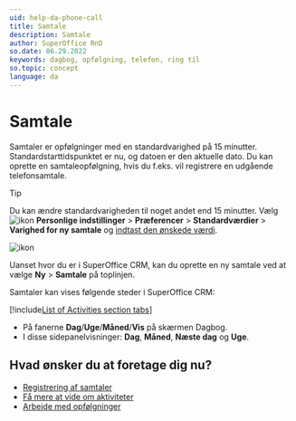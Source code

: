 ```yaml
---
uid: help-da-phone-call
title: Samtale
description: Samtale
author: SuperOffice RnD
so.date: 06.29.2022
keywords: dagbog, opfølgning, telefon, ring til
so.topic: concept
language: da
---
```


# Samtale

Samtaler er opfølgninger med en standardvarighed på 15 minutter. Standardstarttidspunktet er nu, og datoen er den aktuelle dato. Du kan oprette en samtaleopfølgning, hvis du f.eks. vil registrere en udgående telefonsamtale.

> [!TIP]
> Du kan ændre standardvarigheden til noget andet end 15 minutter. Vælg ![ikon][img1] **Personlige indstillinger** > **Præferencer** > **Standardværdier** > **Varighed for ny samtale** og [indtast den ønskede værdi][4].

![ikon][img2]

Uanset hvor du er i SuperOffice CRM, kan du oprette en ny samtale ved at vælge **Ny** > **Samtale** på toplinjen.

Samtaler kan vises følgende steder i SuperOffice CRM:

<!-- markdownlint-disable MD032 -->
[!include[List of Activities section tabs](../../../learn/includes/list-activities-section-tabs.md)]
* På fanerne **Dag**/**Uge**/**Måned**/**Vis** på skærmen Dagbog.
* I disse sidepanelvisninger: **Dag**, **Måned**, **Næste dag** og **Uge**.
<!-- markdownlint-restore -->

## Hvad ønsker du at foretage dig nu?

* [Registrering af samtaler][2]
* [Få mere at vide om aktiviteter][1]
* [Arbejde med opfølgninger][3]

<!-- Referenced links -->
[1]: ../../../learn/basics/activity.md
[2]: add.md
[3]: ../index.md
[4]: ../../../learn/getting-started/preferences.md

<!-- Referenced images -->
[img1]: ../../../../media/icons/personal-settings-small.png
[img2]: ../../../../../common/icons/phone-h32.png
